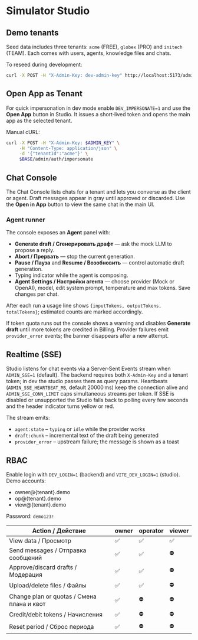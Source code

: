 # Simulator Studio

## Demo tenants

Seed data includes three tenants: `acme` (FREE), `globex` (PRO) and `initech` (TEAM). Each comes with users, agents, knowledge files and chats.

To reseed during development:

```bash
curl -X POST -H "X-Admin-Key: dev-admin-key" http://localhost:5173/admin/dev/seed/reset
```

## Open App as Tenant

For quick impersonation in dev mode enable `DEV_IMPERSONATE=1` and use the **Open App** button in Studio. It issues a short‑lived token and opens the main app as the selected tenant.

Manual cURL:

```bash
curl -X POST -H "X-Admin-Key: $ADMIN_KEY" \
     -H "Content-Type: application/json" \
     -d '{"tenantId":"acme"}' \
     $BASE/admin/auth/impersonate
```

## Chat Console

The Chat Console lists chats for a tenant and lets you converse as the client or agent. Draft messages appear in gray until approved or discarded. Use the **Open in App** button to view the same chat in the main UI.

### Agent runner

The console exposes an **Agent** panel with:

- **Generate draft / Сгенерировать драфт** — ask the mock LLM to propose a reply.
- **Abort / Прервать** — stop the current generation.
- **Pause / Пауза** and **Resume / Возобновить** — control automatic draft generation.
- Typing indicator while the agent is composing.
- **Agent Settings / Настройки агента** — choose provider (Mock or OpenAI), model, edit system prompt, temperature and max tokens. Save changes per chat.

After each run a usage line shows `{inputTokens, outputTokens, totalTokens}`; estimated counts are marked accordingly.

If token quota runs out the console shows a warning and disables **Generate draft** until more tokens are credited in Billing. Provider failures emit `provider_error` events; the banner disappears after a new attempt.

## Realtime (SSE)

Studio listens for chat events via a Server‑Sent Events stream when `ADMIN_SSE=1` (default). The backend requires both `X-Admin-Key` and a tenant token; in dev the studio passes them as query params. Heartbeats (`ADMIN_SSE_HEARTBEAT_MS`, default 20000 ms) keep the connection alive and `ADMIN_SSE_CONN_LIMIT` caps simultaneous streams per token. If SSE is disabled or unsupported the Studio falls back to polling every few seconds and the header indicator turns yellow or red.

The stream emits:

- `agent:state` – `typing` or `idle` while the provider works
- `draft:chunk` – incremental text of the draft being generated
- `provider_error` – upstream failure; the message is shown as a toast

## RBAC

Enable login with `DEV_LOGIN=1` (backend) and `VITE_DEV_LOGIN=1` (studio). Demo accounts:

- owner@{tenant}.demo
- op@{tenant}.demo
- view@{tenant}.demo

Password: `demo123!`

| Action / Действие              | owner | operator | viewer |
| ----------------------------- | ----- | -------- | ------ |
| View data / Просмотр          | ✅     | ✅        | ✅      |
| Send messages / Отправка сообщений | ✅ | ✅ | ⛔ |
| Approve/discard drafts / Модерация | ✅ | ✅ | ⛔ |
| Upload/delete files / Файлы   | ✅     | ✅        | ⛔      |
| Change plan or quotas / Смена плана и квот | ✅ | ⛔ | ⛔ |
| Credit/debit tokens / Начисления | ✅ | ⛔ | ⛔ |
| Reset period / Сброс периода | ✅ | ⛔ | ⛔ |
